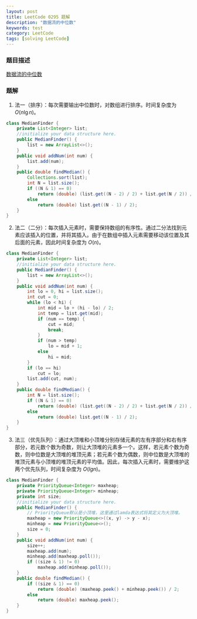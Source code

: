 ```yaml
---
layout: post
title: LeetCode 0295 题解
description: "数据流的中位数"
keywords: test
category: LeetCode
tags: [solving LeetCode]
---
```


### 题目描述
[数据流的中位数](https://leetcode-cn.com/problems/find-median-from-data-stream/)

### 题解
1. 法一（排序）：每次需要输出中位数时，对数组进行排序。时间复杂度为 $O(n\lg n)$。
```java
class MedianFinder {
    private List<Integer> list;
    //initialize your data structure here.
    public MedianFinder() {
        list = new ArrayList<>();
    }
    public void addNum(int num) {
        list.add(num);
    }
    public double findMedian() {
        Collections.sort(list);
        int N = list.size();
        if ((N & 1) == 0)
            return (double) (list.get((N - 2) / 2) + list.get(N / 2)) / 2;
        else
            return (double) list.get((N - 1) / 2);
    }
}
```
2. 法二（二分）：每次插入元素时，需要保持数组的有序性。通过二分法找到元素应该插入的位置，并将其插入。由于在数组中插入元素需要移动该位置及其后面的元素，因此时间复杂度为 $O(n)$。
```java
class MedianFinder {
    private List<Integer> list;
    //initialize your data structure here.
    public MedianFinder() {
        list = new ArrayList<>();
    }
    public void addNum(int num) {
        int lo = 0, hi = list.size();
        int cut = 0;
        while (lo < hi) {
            int mid = lo + (hi - lo) / 2;
            int temp = list.get(mid);
            if (num == temp) {
                cut = mid;
                break;
            }
            if (num > temp)
                lo = mid + 1;
            else
                hi = mid;
        }
        if (lo == hi)
            cut = lo;
        list.add(cut, num);
    }
    public double findMedian() {
        int N = list.size();
        if ((N & 1) == 0)
            return (double) (list.get((N - 2) / 2) + list.get(N / 2)) / 2;
        else
            return (double) list.get((N - 1) / 2);
    }
}
```
3. 法三（优先队列）：通过大顶堆和小顶堆分别存储元素的左有序部分和右有序部分，若元数个数为奇数，则让大顶堆的元素多一个。这样，若元素个数为奇数，则中位数是大顶堆的堆顶元素；若元素个数为偶数，则中位数是大顶堆的堆顶元素与小顶堆的堆顶元素的平均值。因此，每次插入元素时，需要维护这两个优先队列，时间复杂度为 $O(lg n)$。
```java
class MedianFinder {
    private PriorityQueue<Integer> maxheap;
    private PriorityQueue<Integer> minheap;
    private int size;
    //initialize your data structure here.
    public MedianFinder() {
        // PriorityQueue默认是小顶堆，这里通过lamda表达式将其定义为大顶堆。
        maxheap = new PriorityQueue<>((x, y) -> y - x);
        minheap = new PriorityQueue<>();
        size = 0;
    }
    public void addNum(int num) {
        size++;
        maxheap.add(num);
        minheap.add(maxheap.poll());
        if ((size & 1) != 0)
            maxheap.add(minheap.poll());
    }
    public double findMedian() {
        if ((size & 1) == 0)
            return (double) (maxheap.peek() + minheap.peek()) / 2;
        else
            return (double) maxheap.peek();
    }
}
```